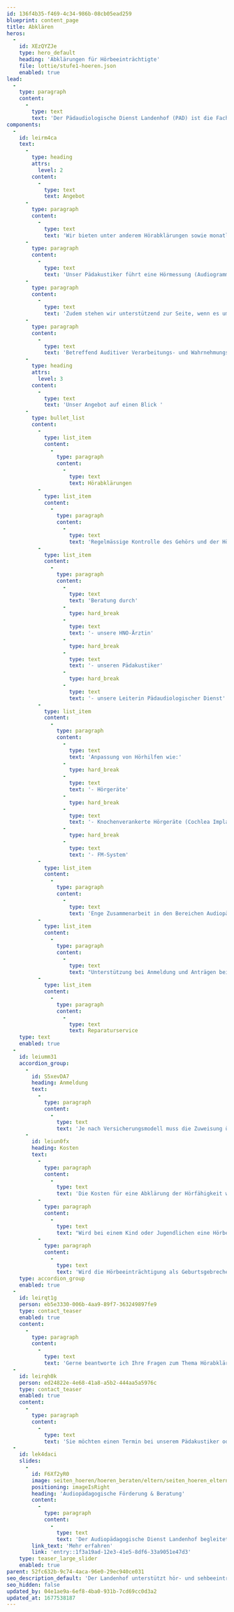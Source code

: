 ```yaml
---
id: 136f4b35-f469-4c34-986b-08cb05ead259
blueprint: content_page
title: Abklären
heros:
  -
    id: XEzQYZJe
    type: hero_default
    heading: 'Abklärungen für Hörbeeinträchtigte'
    file: lottie/stufe1-hoeren.json
    enabled: true
lead:
  -
    type: paragraph
    content:
      -
        type: text
        text: 'Der Pädaudiologische Dienst Landenhof (PAD) ist die Fachstelle für Fragen und Beratung rund ums Thema Hören, Hörbeeinträchtigung und Hörgeräteversorgung bei Kindern und Jugendlichen.'
components:
  -
    id: leirm4ca
    text:
      -
        type: heading
        attrs:
          level: 2
        content:
          -
            type: text
            text: Angebot
      -
        type: paragraph
        content:
          -
            type: text
            text: 'Wir bieten unter anderem Hörabklärungen sowie monatlich ohrenärztliche Kontrollen und Abklärungen an. Dabei legen wir Wert auf eine enge Zusammenarbeit zwischen den Bereichen Pädagogik, Medizin und Technik. So arbeiten unser Pädakustiker und unsere HNO-Konsiliarärztin Hand in Hand. '
      -
        type: paragraph
        content:
          -
            type: text
            text: 'Unser Pädakustiker führt eine Hörmessung (Audiogramm, Otoakustische Emissionen) durch. Unsere Ohrenärztin bespricht diese mit den Eltern und erstellt einen Befund.'
      -
        type: paragraph
        content:
          -
            type: text
            text: 'Zudem stehen wir unterstützend zur Seite, wenn es um Fragen zu weiteren technischen Hilfsmitteln (z.B. FM-Anlage) oder um eine Neuversorgung mit Hörhilfen und damit verbundene IV-Anträge geht.'
      -
        type: paragraph
        content:
          -
            type: text
            text: 'Betreffend Auditiver Verarbeitungs- und Wahrnehmungsstörung (AVWS) bieten wir nach erfolgter Diagnose die Versorgung mit technischen Hilfsmitteln an, jedoch keine Abklärung von AVWS. Diese wird beispielsweise am Kantonsspital Aarau durchgeführt.'
      -
        type: heading
        attrs:
          level: 3
        content:
          -
            type: text
            text: 'Unser Angebot auf einen Blick '
      -
        type: bullet_list
        content:
          -
            type: list_item
            content:
              -
                type: paragraph
                content:
                  -
                    type: text
                    text: Hörabklärungen
          -
            type: list_item
            content:
              -
                type: paragraph
                content:
                  -
                    type: text
                    text: 'Regelmässige Kontrolle des Gehörs und der Hörhilfen'
          -
            type: list_item
            content:
              -
                type: paragraph
                content:
                  -
                    type: text
                    text: 'Beratung durch'
                  -
                    type: hard_break
                  -
                    type: text
                    text: '- unsere HNO-Ärztin'
                  -
                    type: hard_break
                  -
                    type: text
                    text: '- unseren Pädakustiker'
                  -
                    type: hard_break
                  -
                    type: text
                    text: '- unsere Leiterin Pädaudiologischer Dienst'
          -
            type: list_item
            content:
              -
                type: paragraph
                content:
                  -
                    type: text
                    text: 'Anpassung von Hörhilfen wie:'
                  -
                    type: hard_break
                  -
                    type: text
                    text: '- Hörgeräte'
                  -
                    type: hard_break
                  -
                    type: text
                    text: '- Knochenverankerte Hörgeräte (Cochlea Implantate, BAHA)'
                  -
                    type: hard_break
                  -
                    type: text
                    text: '- FM-System'
          -
            type: list_item
            content:
              -
                type: paragraph
                content:
                  -
                    type: text
                    text: 'Enge Zusammenarbeit in den Bereichen Audiopädagogik, Medizin und Technik'
          -
            type: list_item
            content:
              -
                type: paragraph
                content:
                  -
                    type: text
                    text: "Unterstützung bei Anmeldung und Anträgen bei der IV (Invalidenversicherung)\_\_\_\_\_\_\_\_\_\_\_\_\_\_\_\_\_\_\_\_\_\_\_\_\_\_\_\_\_\_\_\_\_\_\_\_\_\_\_\_\_\_\_\_\_\_"
          -
            type: list_item
            content:
              -
                type: paragraph
                content:
                  -
                    type: text
                    text: Reparaturservice
    type: text
    enabled: true
  -
    id: leiumm31
    accordion_group:
      -
        id: S5xevDA7
        heading: Anmeldung
        text:
          -
            type: paragraph
            content:
              -
                type: text
                text: 'Je nach Versicherungsmodell muss die Zuweisung über einen Arzt, eine Ärztin erfolgen oder kann von den Eltern direkt vorgenommen werden.'
      -
        id: leiun0fx
        heading: Kosten
        text:
          -
            type: paragraph
            content:
              -
                type: text
                text: 'Die Kosten für eine Abklärung der Hörfähigkeit werden von der Krankenkasse rückerstattet. Am besten fragen die Eltern direkt bei ihrer Krankenkasse nach. '
          -
            type: paragraph
            content:
              -
                type: text
                text: "Wird bei einem Kind oder Jugendlichen eine Hörbeeinträchtigung diagnostiziert, übernimmt die Invalidenversicherung (IV/SVA) in den meisten Fällen die Kosten für Hörhilfen und weitere technische Hilfsmittel. Dazu braucht es eine Anmeldung bei der IV. Das entsprechende Anmeldeformular wird von uns mitgegeben, oder steht online auf der Plattform der Invalidenversicherung IV/SVA zur Verfügung. Bei Bedarf unterstützen wir die Eltern bei der Anmeldung.\_\_\_\_\_\_\_\_\_\_\_\_\_\_\_\_\_\_\_\_\_\_\_\_\_\_\_\_\_\_\_\_\_\_\_\_\_\_\_\_"
          -
            type: paragraph
            content:
              -
                type: text
                text: 'Wird die Hörbeeinträchtigung als Geburtsgebrechen diagnostiziert, übernimmt die Invalidenversicherung bis zum 20. Geburtstag die sogenannten medizinischen Massnahmen (HNO-Untersuchungen etc). Ab dem 21. Lebensjahr ist wieder die Krankenkasse zuständig.'
    type: accordion_group
    enabled: true
  -
    id: leirqt1g
    person: eb5e3330-006b-4aa9-89f7-363249897fe9
    type: contact_teaser
    enabled: true
    content:
      -
        type: paragraph
        content:
          -
            type: text
            text: 'Gerne beantworte ich Ihre Fragen zum Thema Hörabklärungen, Hörgeräteversorgung und Hilfsmittel.'
  -
    id: leirqh0k
    person: ed24822e-4e68-41a8-a5b2-444aa5a5976c
    type: contact_teaser
    enabled: true
    content:
      -
        type: paragraph
        content:
          -
            type: text
            text: 'Sie möchten einen Termin bei unserem Pädakustiker oder unserer Ohrenärztin vereinbaren? Dann kontaktieren Sie mich gerne telefonisch.'
  -
    id: lek4daci
    slides:
      -
        id: F6Xf2yR0
        image: seiten_hoeren/hoeren_beraten/eltern/seiten_hoeren_eltern_2023-03.jpg
        positioning: imageIsRight
        heading: 'Audiopädagogische Förderung & Beratung'
        content:
          -
            type: paragraph
            content:
              -
                type: text
                text: 'Der Audiopädagogische Dienst Landenhof begleitet hörbeeinträchtigte Kinder und Jugendliche aus dem Kanton Aargau und deren Umfeld vom Zeitpunkt der Diagnose bis zum Abschluss der ersten Berufsausbildung'
        link_text: 'Mehr erfahren'
        link: 'entry::1f3a19ad-12e3-41e5-8df6-33a9051e47d3'
    type: teaser_large_slider
    enabled: true
parent: 52fc632b-9c74-4aca-96e0-29ec940ce031
seo_description_default: 'Der Landenhof unterstützt hör- und sehbeeinträchtigte Kinder & Jugendliche in ihrem selbstbestimmten Leben durch Förderung ihrer Fähigkeiten & Entwicklung'
seo_hidden: false
updated_by: 04e1ae9a-6ef8-4ba0-931b-7cd69cc0d3a2
updated_at: 1677538187
---
```

